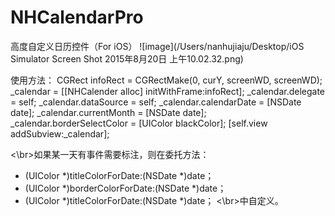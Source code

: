 # NHCalendarPro
高度自定义日历控件（For iOS）
![image](/Users/nanhujiaju/Desktop/iOS Simulator Screen Shot 2015年8月20日 上午10.02.32.png)


使用方法：
    CGRect infoRect = CGRectMake(0, curY, screenWD, screenWD);
    _calendar = [[NHCalender alloc] initWithFrame:infoRect];
    _calendar.delegate = self;
    _calendar.dataSource = self;
    _calendar.calendarDate = [NSDate date];
    _calendar.currentMonth = [NSDate date];
    _calendar.borderSelectColor = [UIColor blackColor];
    [self.view addSubview:_calendar];

<\br>如果某一天有事件需要标注，则在委托方法：
- (UIColor *)titleColorForDate:(NSDate *)date；
- (UIColor *)borderColorForDate:(NSDate *)date；
- (UIColor *)titleColorForDate:(NSDate *)date；
<\br>中自定义。

